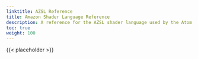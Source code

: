 ```yaml
---
linktitle: AZSL Reference
title: Amazon Shader Language Reference
description: A reference for the AZSL shader language used by the Atom Renderer.
toc: true
weight: 100
---
```


{{< placeholder >}}